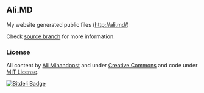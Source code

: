 ## Ali.MD
My website generated public files (http://ali.md/)  


Check [source branch](https://github.com/AliMD/alimd.github.io/tree/source) for more information.

### License
All content by <a xmlns:cc="http://creativecommons.org/ns#" href="http://ali.md/" property="cc:attributionName" rel="cc:attributionURL">Ali Mihandoost</a> and under <a rel="license" href="http://creativecommons.org/licenses/by/3.0/deed.en_US" title="Creative Commons Attribution 3.0 Unported License">Creative Commons</a> and code under <a href="http://alimd.mit-license.org/">MIT License</a>.


[![Bitdeli Badge](https://d2weczhvl823v0.cloudfront.net/AliMD/alimd.github.io/trend.png)](https://bitdeli.com/free "Bitdeli Badge")

